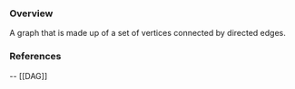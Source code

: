 
### Overview
A graph that is made up of a set of vertices connected by directed edges.


### References
-- [[DAG]]
